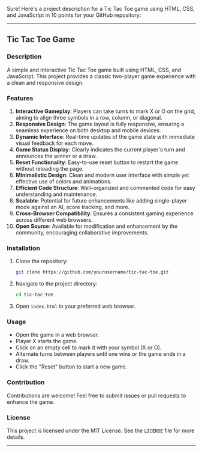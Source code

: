 Sure! Here's a project description for a Tic Tac Toe game using HTML, CSS, and JavaScript in 10 points for your GitHub repository:

---

## Tic Tac Toe Game

### Description
A simple and interactive Tic Tac Toe game built using HTML, CSS, and JavaScript. This project provides a classic two-player game experience with a clean and responsive design.

### Features
1. **Interactive Gameplay**: Players can take turns to mark X or O on the grid, aiming to align three symbols in a row, column, or diagonal.
2. **Responsive Design**: The game layout is fully responsive, ensuring a seamless experience on both desktop and mobile devices.
3. **Dynamic Interface**: Real-time updates of the game state with immediate visual feedback for each move.
4. **Game Status Display**: Clearly indicates the current player's turn and announces the winner or a draw.
5. **Reset Functionality**: Easy-to-use reset button to restart the game without reloading the page.
6. **Minimalistic Design**: Clean and modern user interface with simple yet effective use of colors and animations.
7. **Efficient Code Structure**: Well-organized and commented code for easy understanding and maintenance.
8. **Scalable**: Potential for future enhancements like adding single-player mode against an AI, score tracking, and more.
9. **Cross-Browser Compatibility**: Ensures a consistent gaming experience across different web browsers.
10. **Open Source**: Available for modification and enhancement by the community, encouraging collaborative improvements.

### Installation
1. Clone the repository:
   ```bash
   git clone https://github.com/yourusername/tic-tac-toe.git
   ```
2. Navigate to the project directory:
   ```bash
   cd tic-tac-toe
   ```
3. Open `index.html` in your preferred web browser.

### Usage
- Open the game in a web browser.
- Player X starts the game.
- Click on an empty cell to mark it with your symbol (X or O).
- Alternate turns between players until one wins or the game ends in a draw.
- Click the "Reset" button to start a new game.

### Contribution
Contributions are welcome! Feel free to submit issues or pull requests to enhance the game.

### License
This project is licensed under the MIT License. See the `LICENSE` file for more details.

---

